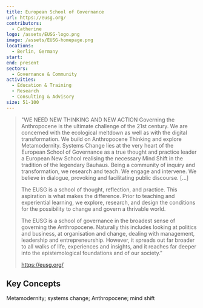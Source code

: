 ```yaml
---
title: European School of Governance
url: https://eusg.org/
contributors:
  - Catherine
logo: /assets/EUSG-logo.png
image: /assets/EUSG-homepage.png
locations:
  - Berlin, Germany
start: 
end: present
sectors:
  - Governance & Community
activities:
  - Education & Training
  - Research
  - Consulting & Advisory
size: 51-100
---
```

> "WE NEED NEW THINKING AND NEW ACTION
> Governing the Anthropocene is the ultimate challenge of the 21st century. We are concerned with the ecological meltdown as well as with the digital transformation. We build on Anthropocene Thinking and explore Metamodernity. Systems Change lies at the very heart of the European School of Governance as a true thought and practice leader a European New School realising the necessary Mind Shift in the tradition of the legendary Bauhaus. Being a community of inquiry and transformation, we research and teach. We engage and intervene. We believe in dialogue, provoking and facilitating public discourse. [...]
> 
> The EUSG is a school of thought, reflection, and practice. This aspiration is what makes the difference. Prior to teaching and experiential learning, we explore, research, and design the conditions for the possibility to change and govern a thrivable world.
> 
> The EUSG is a school of governance in the broadest sense of governing the Anthropocene. Naturally this includes looking at politics and business, at organisation and change, dealing with management, leadership and entrepreneurship. However, it spreads out far broader to all walks of life, experiences and insights, and it reaches far deeper into the epistemological foundations and of our society."
> 
> https://eusg.org/

## Key Concepts

Metamodernity; systems change; Anthropocene; mind shift
